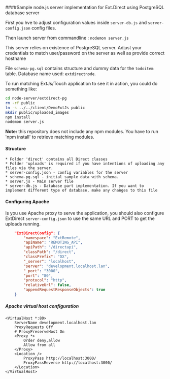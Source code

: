 ####Sample node.js server implementation for Ext.Direct using PostgreSQL database server

First you hve to adjust configuration values inside `server-db.js` and `server-config.json` config files.

Then launch server from commandline : `nodemon server.js`

This server relies on existence of PostgreSQL server. Adjust your credentials to match user/password on the server as well as provide correct hostname

File `schema-pg.sql` contains structure and dummy data for the `todoitem` table.
Database name used: `extdirectnode`.

To run matching ExtJs/Touch application to see it in action, you could do something like:

```bash
cd node-server/extdirect-pg
rm -rf public
ln -s ../../client/DemoExtJs public
mkdir public/uploaded_images
npm install
nodemon server.js
```

<b>Note:</b> this repository does not include any npm modules. You have to run 'npm install' to retrieve matching modules.

#### Structure

    * Folder 'direct' contains all Direct classes
    * Folder 'uploads' is required if you have intentions of uploading any files via the server.
    * server-config.json - config variables for the server
    * schema-pg.sql - initial sample data with schema.
    * server.js - Main server file
    * server-db.js - Database part implementation. If you want to implement different type of database, make any changes to this file

#### Configuring Apache

Is you use Apache proxy to serve the application, you should also configure ExtDirect `server-config.json` to use the same URL and PORT to get the uploads running.

```json
    "ExtDirectConfig": {
        "namespace": "ExtRemote",
        "apiName": "REMOTING_API",
        "apiPath": "/directapi",
        "classPath": "/direct",
        "classPrefix": "DX",
        "_server": "localhost",
        "server": "development.localhost.lan",
        "_port": "3000",
        "port": "80",
        "protocol": "http",
        "relativeUrl": false,
        "appendRequestResponseObjects": true
    }
```

##### Apache virtual host configuration

```
<VirtualHost *:80>
	ServerName development.localhost.lan
	ProxyRequests Off
	# ProxyPreserveHost On
	<Proxy *>
		Order deny,allow
		Allow from all
	</Proxy>
	<Location />
		ProxyPass http://localhost:3000/
		ProxyPassReverse http://localhost:3000/
	</Location>
</VirtualHost>
```


